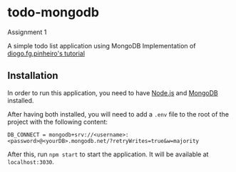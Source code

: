 # todo-mongodb
Assignment 1

A simple todo list application using MongoDB
Implementation of [diogo.fg.pinheiro's tutorial](https://medium.com/@diogo.fg.pinheiro/simple-to-do-list-app-with-node-js-and-mongodb-chapter-2-3780a1c5b039)

## Installation
In order to run this application, you need to have [Node.js](https://nodejs.org/en/) and [MongoDB](https://www.mongodb.com/) installed.

After having both installed, you will need to add a `.env` file to the root of the project with the following content:


`DB_CONNECT = mongodb+srv://<username>:<password>@<yourDB>.mongodb.net/?retryWrites=true&w=majority`

After this, run `npm start` to start the application. It will be available at `localhost:3030`.